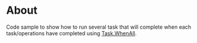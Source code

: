 ﻿# About

Code sample to show how to run several task that will complete when each task/operations have completed using [Task.WhenAll](https://docs.microsoft.com/en-us/dotnet/api/system.threading.tasks.task.whenall?view=net-5.0).

